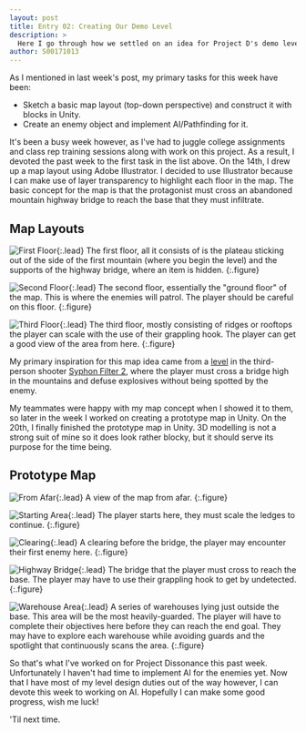 ```yaml
---
layout: post
title: Entry 02: Creating Our Demo Level
description: >
  Here I go through how we settled on an idea for Project D's demo level.
author: S00171013
---
```


As I mentioned in last week's post, my primary tasks for this week have been:

*   Sketch a basic map layout (top-down perspective) and construct it with blocks in Unity.
*   Create an enemy object and implement AI/Pathfinding for it.

It's been a busy week however, as I've had to juggle college assignments and class rep training sessions along with work on this project. 
	As a result, I devoted the past week to the first task in the list above. On the 14th, I drew up a map layout using Adobe Illustrator.
	I decided to use Illustrator because I can make use of layer transparency to highlight each floor in the map.
	The basic concept for the map is that the protagonist must cross an abandoned mountain highway bridge to reach the base that they must infiltrate. 
	
## Map Layouts

![First Floor](/assets/img/concept_art/jack/project_d_level_map_1f.jpg){:.lead}
The first floor, all it consists of is the plateau sticking out of the side of the first mountain (where you begin the level) and the supports of the highway bridge, where an item is hidden.
{:.figure}

![Second Floor](/assets/img/concept_art/jack/project_d_level_map_2f.jpg){:.lead}
The second floor, essentially the "ground floor" of the map. This is where the enemies will patrol. The player should be careful on this floor.
{:.figure}

![Third Floor](/assets/img/concept_art/jack/project_d_level_map_3f.jpg){:.lead}
The third floor, mostly consisting of ridges or rooftops the player can scale with the use of their grappling hook. The player can get a good view of the area from here.
{:.figure}

My primary inspiration for this map idea came from a [level](https://www.youtube.com/watch?v=RYeimusPSX4&feature=youtu.be&t=46) in the third-person shooter [Syphon Filter 2](https://en.wikipedia.org/wiki/Syphon_Filter_2), where the player must cross a bridge high in the mountains and defuse explosives without being spotted by the enemy.

My teammates were happy with my map concept when I showed it to them, so later in the week I worked on creating a prototype map in Unity.
On the 20th, I finally finished the prototype map in Unity. 3D modelling is not a strong suit of mine so it does look rather blocky, but it should serve its purpose for the time being.

## Prototype Map

![From Afar](/assets/img/concept_art/jack/protomap_from_afar.jpg){:.lead}
A view of the map from afar.
{:.figure}

![Starting Area](/assets/img/concept_art/jack/protomap_start.jpg){:.lead}
The player starts here, they must scale the ledges to continue.
{:.figure}

![Clearing](/assets/img/concept_art/jack/protomap_clearing.jpg){:.lead}
A clearing before the bridge, the player may encounter their first enemy here.
{:.figure}

![Highway Bridge](/assets/img/concept_art/jack/protomap_bridge.jpg){:.lead}
The bridge that the player must cross to reach the base. The player may have to use their grappling hook to get by undetected.
{:.figure}

![Warehouse Area](/assets/img/concept_art/jack/protomap_warehouse_area.jpg){:.lead}
A series of warehouses lying just outside the base. This area will be the most heavily-guarded. The player will have to complete their objectives here before they can reach the end goal. They may have to explore each warehouse while avoiding guards and the spotlight that continuously scans the area. 
{:.figure}


So that's what I've worked on for Project Dissonance this past week. Unfortunately I haven't had time to implement AI for the enemies yet. 
Now that I have most of my level design duties out of the way however, I can devote this week to working on AI. Hopefully I can make some good progress, wish me luck!

'Til next time.